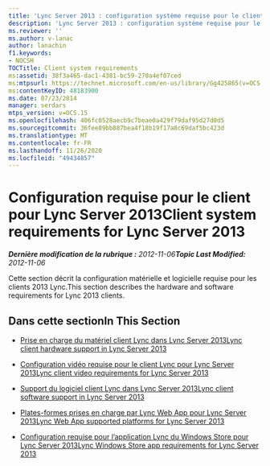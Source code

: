 ```yaml
---
title: 'Lync Server 2013 : configuration système requise pour le client'
description: 'Lync Server 2013 : configuration système requise pour le client.'
ms.reviewer: ''
ms.author: v-lanac
author: lanachin
f1.keywords:
- NOCSH
TOCTitle: Client system requirements
ms:assetid: 38f3a465-dac1-4381-bc59-270a4ef07ced
ms:mtpsurl: https://technet.microsoft.com/en-us/library/Gg425865(v=OCS.15)
ms:contentKeyID: 48183900
ms.date: 07/23/2014
manager: serdars
mtps_version: v=OCS.15
ms.openlocfilehash: 406fc0528aecb9c7beae0a429f79daf95d27d0d5
ms.sourcegitcommit: 36fee89bb887bea4f18b19f17a8c69daf5bc423d
ms.translationtype: MT
ms.contentlocale: fr-FR
ms.lasthandoff: 11/26/2020
ms.locfileid: "49434857"
---
```

# <a name="client-system-requirements-for-lync-server-2013"></a><span data-ttu-id="0e687-103">Configuration requise pour le client pour Lync Server 2013</span><span class="sxs-lookup"><span data-stu-id="0e687-103">Client system requirements for Lync Server 2013</span></span>

<div data-xmlns="http://www.w3.org/1999/xhtml">

<div class="topic" data-xmlns="http://www.w3.org/1999/xhtml" data-msxsl="urn:schemas-microsoft-com:xslt" data-cs="https://msdn.microsoft.com/">

<div data-asp="https://msdn2.microsoft.com/asp">



</div>

<div id="mainSection">

<div id="mainBody"><span data-ttu-id="0e687-104">

<span> </span></span><span class="sxs-lookup"><span data-stu-id="0e687-104">

<span> </span></span></span>

<span data-ttu-id="0e687-105">_**Dernière modification de la rubrique :** 2012-11-06_</span><span class="sxs-lookup"><span data-stu-id="0e687-105">_**Topic Last Modified:** 2012-11-06_</span></span>

<span data-ttu-id="0e687-106">Cette section décrit la configuration matérielle et logicielle requise pour les clients 2013 Lync.</span><span class="sxs-lookup"><span data-stu-id="0e687-106">This section describes the hardware and software requirements for Lync 2013 clients.</span></span>

<div>

## <a name="in-this-section"></a><span data-ttu-id="0e687-107">Dans cette section</span><span class="sxs-lookup"><span data-stu-id="0e687-107">In This Section</span></span>

  - [<span data-ttu-id="0e687-108">Prise en charge du matériel client Lync dans Lync Server 2013</span><span class="sxs-lookup"><span data-stu-id="0e687-108">Lync client hardware support in Lync Server 2013</span></span>](lync-server-2013-lync-client-hardware-support.md)

  - [<span data-ttu-id="0e687-109">Configuration vidéo requise pour le client Lync pour Lync Server 2013</span><span class="sxs-lookup"><span data-stu-id="0e687-109">Lync client video requirements for Lync Server 2013</span></span>](lync-server-2013-lync-client-video-requirements.md)

  - [<span data-ttu-id="0e687-110">Support du logiciel client Lync dans Lync Server 2013</span><span class="sxs-lookup"><span data-stu-id="0e687-110">Lync client software support in Lync Server 2013</span></span>](lync-server-2013-lync-client-software-support.md)

  - [<span data-ttu-id="0e687-111">Plates-formes prises en charge par Lync Web App pour Lync Server 2013</span><span class="sxs-lookup"><span data-stu-id="0e687-111">Lync Web App supported platforms for Lync Server 2013</span></span>](lync-server-2013-lync-web-app-supported-platforms.md)

  - [<span data-ttu-id="0e687-112">Configuration requise pour l’application Lync du Windows Store pour Lync Server 2013</span><span class="sxs-lookup"><span data-stu-id="0e687-112">Lync Windows Store app requirements for Lync Server 2013</span></span>](lync-server-2013-lync-windows-store-app-requirements.md)

<span data-ttu-id="0e687-113"></div>

</div>

<span> </span>

</div>

</div>

</span><span class="sxs-lookup"><span data-stu-id="0e687-113"></div>

</div>

<span> </span>

</div>

</div>

</span></span></div>

